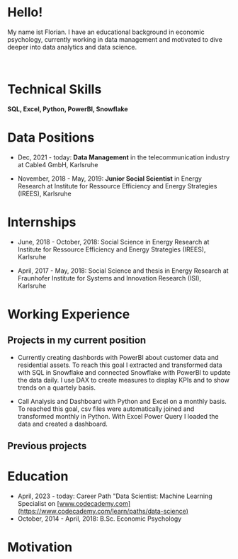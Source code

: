 
# Hello!
My name ist Florian. I have an educational background in economic psychology, currently working in data management and motivated to dive deeper into data analytics and data science.

&nbsp;

# Technical Skills
**SQL, Excel, Python, PowerBI, Snowflake**


# Data Positions
* Dec, 2021 - today: **Data Management** in the telecommunication industry at Cable4 GmbH, Karlsruhe


* November, 2018 - May, 2019: **Junior Social Scientist** in Energy Research at Institute for Ressource Efficiency and Energy Strategies (IREES), Karlsruhe


# Internships
* June, 2018 - October, 2018: Social Science in Energy Research at Institute for Ressource Efficiency and Energy Strategies (IREES), Karlsruhe


* April, 2017 - May, 2018: Social Science and thesis in Energy Research at Fraunhofer Institute for Systems and Innovation Research (ISI), Karlsruhe


# Working Experience
## Projects in my current position

* Currently creating dashbords with PowerBI about customer data and residential assets.
To reach this goal I extracted and transformed data with SQL in Snowflake and connected Snowflake with PowerBI to update the data daily. I use DAX to create measures to display KPIs and to show trends on a quartely basis.

* Call Analysis and Dashboard with Python and Excel on a monthly basis. To reached this goal, csv files were automatically joined and transformed monthly in Python. With Excel Power Query I loaded the data and created a dashboard. 

## Previous projects


# Education
* April, 2023 - today: Career Path "Data Scientist: Machine Learning Specialist on [www.codecademy.com](https://www.codecademy.com/learn/paths/data-science)
* October, 2014 - April, 2018: B.Sc. Economic Psychology


# Motivation


